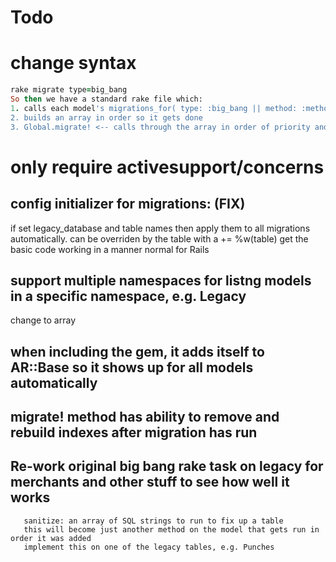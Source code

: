 # Todo

# change syntax
```ruby
rake migrate type=big_bang
So then we have a standard rake file which:
1. calls each model's migrations_for( type: :big_bang || method: :method_name )
2. builds an array in order so it gets done
3. Global.migrate! <-- calls through the array in order of priority and does it
```

# only require activesupport/concerns

## config initializer for migrations: (FIX)
if set legacy_database and table names then apply them to all migrations automatically. can be overriden by the table with a += %w(table)
get the basic code working in a manner normal for Rails

## support multiple namespaces for listng models in a specific namespace, e.g. Legacy
change to array

## when including the gem, it adds itself to AR::Base so it shows up for all models automatically

## migrate! method has ability to remove and rebuild indexes after migration has run


## Re-work original big bang rake task on legacy for merchants and other stuff to see how well it works
       sanitize: an array of SQL strings to run to fix up a table
       this will become just another method on the model that gets run in order it was added
       implement this on one of the legacy tables, e.g. Punches


